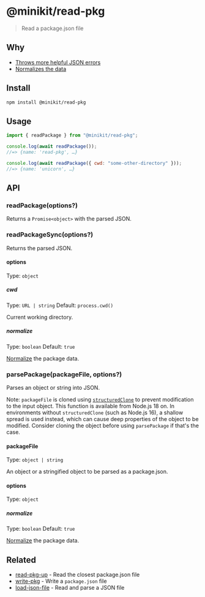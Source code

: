 # @minikit/read-pkg

> Read a package.json file

## Why

- [Throws more helpful JSON errors](https://github.com/sindresorhus/parse-json)
- [Normalizes the data](https://github.com/npm/normalize-package-data#what-normalization-currently-entails)

## Install

```sh
npm install @minikit/read-pkg
```

## Usage

```js
import { readPackage } from "@minikit/read-pkg";

console.log(await readPackage());
//=> {name: 'read-pkg', …}

console.log(await readPackage({ cwd: "some-other-directory" }));
//=> {name: 'unicorn', …}
```

## API

### readPackage(options?)

Returns a `Promise<object>` with the parsed JSON.

### readPackageSync(options?)

Returns the parsed JSON.

#### options

Type: `object`

##### cwd

Type: `URL | string`
Default: `process.cwd()`

Current working directory.

##### normalize

Type: `boolean`
Default: `true`

[Normalize](https://github.com/npm/normalize-package-data#what-normalization-currently-entails) the package data.

### parsePackage(packageFile, options?)

Parses an object or string into JSON.

Note: `packageFile` is cloned using [`structuredClone`](https://developer.mozilla.org/en-US/docs/Web/API/structuredClone) to prevent modification to the input object. This function is available from Node.js 18 on. In environments without `structuredClone` (such as Node.js 16), a shallow spread is used instead, which can cause deep properties of the object to be modified. Consider cloning the object before using `parsePackage` if that's the case.

#### packageFile

Type: `object | string`

An object or a stringified object to be parsed as a package.json.

#### options

Type: `object`

##### normalize

Type: `boolean`
Default: `true`

[Normalize](https://github.com/npm/normalize-package-data#what-normalization-currently-entails) the package data.

## Related

- [read-pkg-up](https://github.com/sindresorhus/read-pkg-up) - Read the closest package.json file
- [write-pkg](https://github.com/sindresorhus/write-pkg) - Write a `package.json` file
- [load-json-file](https://github.com/sindresorhus/load-json-file) - Read and parse a JSON file
